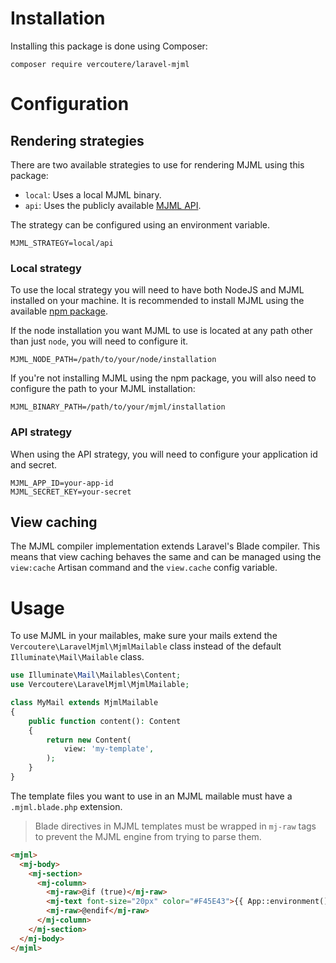# Installation
Installing this package is done using Composer:
```
composer require vercoutere/laravel-mjml
```
# Configuration
## Rendering strategies
There are two available strategies to use for rendering MJML using this package:
- `local`: Uses a local MJML binary.
- `api`: Uses the publicly available [MJML API](https://mjml.io/api).

The strategy can be configured using an environment variable.
```
MJML_STRATEGY=local/api
```
### Local strategy
To use the local strategy you will need to have both NodeJS and MJML installed on your machine.
It is recommended to install MJML using the available [npm package](https://www.npmjs.com/package/mjml).

If the node installation you want MJML to use is located at any path other than just `node`, you will need to configure it.
```
MJML_NODE_PATH=/path/to/your/node/installation
```
If you're not installing MJML using the npm package, you will also need to configure the path to your MJML installation:
```
MJML_BINARY_PATH=/path/to/your/mjml/installation
```
### API strategy
When using the API strategy, you will need to configure your application id and secret.
```
MJML_APP_ID=your-app-id
MJML_SECRET_KEY=your-secret
```
## View caching
The MJML compiler implementation extends Laravel's Blade compiler. This means that view caching behaves the same and can be managed using the `view:cache` Artisan command and the `view.cache` config variable.
# Usage
To use MJML in your mailables, make sure your mails extend the `Vercoutere\LaravelMjml\MjmlMailable` class instead of the default `Illuminate\Mail\Mailable` class.
```php
use Illuminate\Mail\Mailables\Content;
use Vercoutere\LaravelMjml\MjmlMailable;

class MyMail extends MjmlMailable
{
    public function content(): Content
    {
        return new Content(
            view: 'my-template',
        );
    }
}
```
The template files you want to use in an MJML mailable must have a `.mjml.blade.php` extension.

> Blade directives in MJML templates must be wrapped in `mj-raw` tags to prevent the MJML engine from trying to parse them.
```html
<mjml>
  <mj-body>
    <mj-section>
      <mj-column>
        <mj-raw>@if (true)</mj-raw>
        <mj-text font-size="20px" color="#F45E43">{{ App::environment() }}</mj-text>
        <mj-raw>@endif</mj-raw>
      </mj-column>
    </mj-section>
  </mj-body>
</mjml>
```
